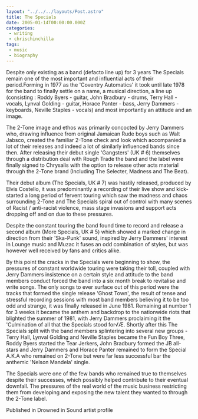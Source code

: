 ```yaml
---
layout: "../../../layouts/Post.astro"
title: The Specials
date: 2005-01-14T00:00:00.000Z
categories:
 - writing
 - chrischinchilla
tags:
 - music
 - biography
---
```


Despite only existing as a band (defacto line up) for 3 years The Specials remain one of the most important and influential acts of their period.Forming in 1977 as the 'Coventry Automatics' it took until late 1978 for the band to finally settle on a name, a musical direction, a line up (consisting : Roddy Byers - guitar, John Bradbury - drums, Terry Hall - vocals, Lynval Golding - guitar, Horace Panter - bass, Jerry Dammers - keyboards, Neville Staples - vocals) and most importantly an attitude and an image.

The 2-Tone image and ethos was primarily concocted by Jerry Dammers who, drawing influence from original Jamaican Rude boys such as Walt Jabsco, created the familiar 2-Tone check and look which accompanied a lot of their releases and indeed a lot of similarly influenced bands since then. After releasing their debut single 'Gangsters' (UK # 6) themselves through a distribution deal with Rough Trade the band and the label were finally signed to Chrysalis with the option to release other acts material through the 2-Tone brand (Including The Selecter, Madness and The Beat).

Their debut album (The Specials, UK # 7) was hastily released, produced by Elvis Costello, it was predominantly a recording of their live show and kick-started a long period of fervent touring which saw the madness and chaos surrounding 2-Tone and The Specials spiral out of control with many scenes of Racist / anti-racist violence, mass stage invasions and support acts dropping off and on due to these pressures.

Despite the constant touring the band found time to record and release a second album (More Specials, UK # 5) which showed a marked change in direction from their 'Ska-Punk' sound, inspired by Jerry Dammers' interest in Lounge music and Muzac it fuses an odd combination of styles, but was however well received by fans and critics alike.

By this point the cracks in the Specials were beginning to show, the pressures of constant worldwide touring were taking their toll, coupled with Jerry Dammers insistence on a certain style and attitude to the band members conduct forced the band into a six month break to revitalise and write songs. The only songs to ever surface out of this period were the tracks that formed the single release 'Ghost Town', the result of tense and stressful recording sessions with most band members believing it to be too odd and strange, it was finally released in June 1981. Remaining at number 1 for 3 weeks it became the anthem and backdrop to the nationwide riots that blighted the summer of 1981, with Jerry Dammers proclaiming it the 'Culmination of all that the Specials stood for√Æ. Shortly after this The Specials split with the band members splintering into several new groups - Terry Hall, Lynval Golding and Neville Staples became the Fun Boy Three, Roddy Byers started the Tear Jerkers, John Bradbury formed the JB all-stars and Jerry Dammers and Horace Panter remained to form the Special A.K.A who remained on 2-Tone but were far less successful bar the anthemic 'Nelson Mandela' single.

The Specials were one of the few bands who remained true to themselves despite their successes, which possibly helped contribute to their eventual downfall. The pressures of the real world of the music business restricting them from developing and exposing the new talent they wanted to through the 2-Tone label.

Published in Drowned in Sound artist profile

